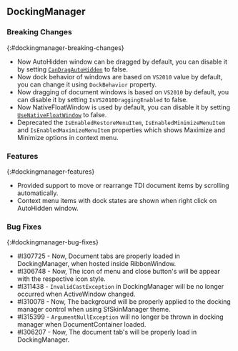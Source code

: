 ## DockingManager

### Breaking Changes
{:#dockingmanager-breaking-changes}

* Now AutoHidden window can be dragged by default, you can disable it by setting [`CanDragAutoHidden`](https://help.syncfusion.com/wpf/docking/auto-hide-window#allow-or-restrict-dragging-the-autohide-window) to false.
* Now dock behavior of windows are based on `VS2010` value by default, you can change it using `DockBehavior` property.
* Now dragging of document windows is based on `VS2010` by default, you can disable it by setting `IsVS2010DraggingEnabled` to false.
* Now NativeFloatWindow is used by default, you can disable it by setting  [`UseNativeFloatWindow`](https://help.syncfusion.com/wpf/docking/floating-window) to false.
* Deprecated the `IsEnabledRestoreMenuItem`, `IsEnabledMinimizeMenuItem` and `IsEnabledMaximizeMenuItem` properties which shows Maximize and Minimize options in context menu.

### Features
{:#dockingmanager-features}

* Provided support to move or rearrange TDI document items by scrolling automatically.
* Context menu items with dock states are shown when right click on AutoHidden window.

### Bug Fixes
{:#dockingmanager-bug-fixes}

* \#I307725 - Now, Document tabs are properly loaded in DockingManager, when hosted inside RibbonWindow.
* \#I306748 - Now, The icon of menu and close button's will be appear with the respective icon style.
* \#I311438 - `InvalidCastException` in DockingManager will be no longer occurred when ActiveWindow changed. 
* \#I310078 - Now, The background will be properly applied to the docking manager control when using SfSkinManager theme.
* \#I315399 - `ArgumentNullException` will no longer be thrown in docking manager when DocumentContainer loaded.
* \#I306207 - Now, The document tab's will be properly load in DockingManager.
